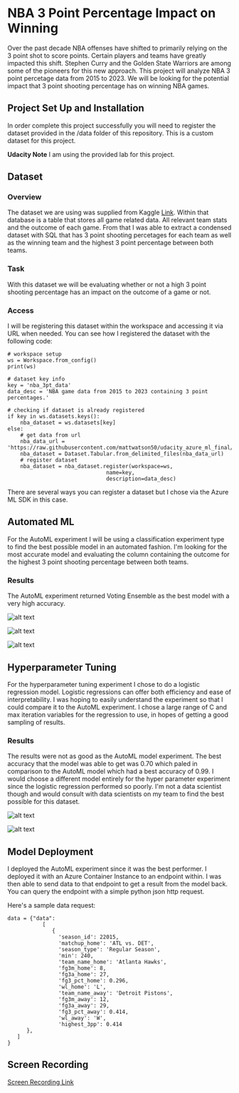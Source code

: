 # NBA 3 Point Percentage Impact on Winning
Over the past decade NBA offenses have shifted to primarily relying on the 3 point shot to score points. Certain players and teams have greatly impacted this shift. Stephen Curry and the Golden State Warriors are among some of the pioneers for this new approach. This project will analyze NBA 3 point percetage data from 2015 to 2023. We will be looking for the potential impact that 3 point shooting percentage has on winning NBA games.

## Project Set Up and Installation
In order complete this project successfully you will need to register the dataset provided in the /data folder of this repository. This is a custom dataset for this project.

**Udacity Note**
I am using the provided lab for this project.

## Dataset

### Overview
The dataset we are using was supplied from Kaggle [Link](https://www.kaggle.com/datasets/wyattowalsh/basketball). Within that database is a table that stores all game related data. All relevant team stats and the outcome of each game. From that I was able to extract a condensed dataset with SQL that has 3 point shooting percetages for each team as well as the winning team and the highest 3 point percentage between both teams.

### Task
With this dataset we will be evaluating whether or not a high 3 point shooting percentage has an impact on the outcome of a game or not.

### Access
I will be registering this dataset within the workspace and accessing it via URL when needed. You can see how I registered the dataset with the following code:
```
# workspace setup
ws = Workspace.from_config()
print(ws)

# dataset key info
key = 'nba_3pt_data'
data_desc = 'NBA game data from 2015 to 2023 containing 3 point percentages.'

# checking if dataset is already registered
if key in ws.datasets.keys():
    nba_dataset = ws.datasets[key]
else:
    # get data from url
    nba_data_url = 'https://raw.githubusercontent.com/mattwatson50/udacity_azure_ml_final/main/data/nba_3pt_data.csv'
    nba_dataset = Dataset.Tabular.from_delimited_files(nba_data_url)        
    # register dataset
    nba_dataset = nba_dataset.register(workspace=ws,
                               name=key,
                               description=data_desc)
```
There are several ways you can register a dataset but I chose via the Azure ML SDK in this case.

## Automated ML
For the AutoML experiment I will be using a classification experiment type to find the best possible model in an automated fashion. I'm looking for the most accurate model and evaluating the column containing the outcome for the highest 3 point shooting percentage between both teams.

### Results
The AutoML experiment returned Voting Ensemble as the best model with a very high accuracy.

![alt text](https://raw.githubusercontent.com/mattwatson50/udacity_azure_ml_final/main/screenshots/automl_rundetails.png)

![alt text](https://raw.githubusercontent.com/mattwatson50/udacity_azure_ml_final/main/screenshots/automl_best_model_trained.png)

![alt text](https://raw.githubusercontent.com/mattwatson50/udacity_azure_ml_final/main/screenshots/automl_best_model_metrics.png)

## Hyperparameter Tuning
For the hyperparameter tuning experiment I chose to do a logistic regression model. Logistic regressions can offer both efficiency and ease of interpretability. I was hoping to easily understand the experiment so that I could compare it to the AutoML experiment. I chose a large range of C and max iteration variables for the regression to use, in hopes of getting a good sampling of results.

### Results
The results were not as good as the AutoML model experiment. The best accuracy that the model was able to get was 0.70 which paled in comparison to the AutoML model which had a best accuracy of 0.99. I would choose a different model entirely for the hyper parameter experiment since the logistic regression performed so poorly. I'm not a data scientist though and would consult with data scientists on my team to find the best possible for this dataset.

![alt text](https://raw.githubusercontent.com/mattwatson50/udacity_azure_ml_final/main/screenshots/hyperdrive_run_details.png)

![alt text](https://raw.githubusercontent.com/mattwatson50/udacity_azure_ml_final/main/screenshots/hyperdrive_best_model.png)

## Model Deployment
I deployed the AutoML experiment since it was the best performer. I deployed it with an Azure Container Instance to an endpoint within. I was then able to send data to that endpoint to get a result from the model back. You can query the endpoint with a simple python json http request.

Here's a sample data request:
```
data = {"data":
           [
              {
                'season_id': 22015,
                'matchup_home': 'ATL vs. DET',
                'season_type': 'Regular Season',
                'min': 240,
                'team_name_home': 'Atlanta Hawks',
                'fg3m_home': 8,
                'fg3a_home': 27,
                'fg3_pct_home': 0.296,
                'wl_home': 'L',
                'team_name_away': 'Detroit Pistons',
                'fg3m_away': 12,
                'fg3a_away': 29,
                'fg3_pct_away': 0.414,
                'wl_away': 'W',
                'highest_3pp': 0.414
      },
   ]
}
```

## Screen Recording
[Screen Recording Link](https://youtu.be/XUKNcXzWYWw)
